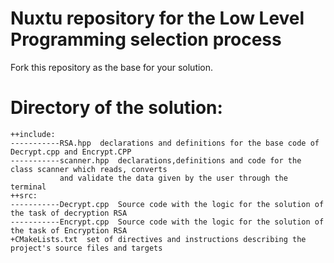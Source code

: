 # Nuxtu repository for the Low Level Programming selection process

Fork this repository as the base for your solution.

# Directory of the solution:

 ```
 ++include:
 -----------RSA.hpp  declarations and definitions for the base code of Decrypt.cpp and Encrypt.CPP
 -----------scanner.hpp  declarations,definitions and code for the class scanner which reads, converts
            and validate the data given by the user through the terminal
 ++src:
 -----------Decrypt.cpp  Source code with the logic for the solution of the task of decryption RSA
 -----------Encrypt.cpp  Source code with the logic for the solution of the task of Encryption RSA
 +CMakeLists.txt  set of directives and instructions describing the project's source files and targets
 ```